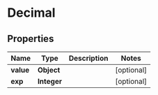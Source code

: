 

# Decimal


## Properties

Name | Type | Description | Notes
------------ | ------------- | ------------- | -------------
**value** | **Object** |  |  [optional]
**exp** | **Integer** |  |  [optional]



